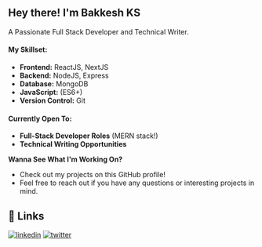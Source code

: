 ## Hey there! I'm Bakkesh KS
A Passionate Full Stack Developer and Technical Writer.


#### My Skillset:

* **Frontend:** ReactJS, NextJS
* **Backend:** NodeJS, Express
* **Database:** MongoDB
* **JavaScript:** (ES6+)
* **Version Control:** Git

 #### Currently Open To:

* **Full-Stack Developer Roles** (MERN stack!)
* **Technical Writing Opportunities**

**Wanna See What I'm Working On?**

* Check out my projects on this GitHub profile!
* Feel free to reach out if you have any questions or interesting projects in mind.



## 🔗 Links

[![linkedin](https://img.shields.io/badge/linkedin-0A66C2?style=for-the-badge&logo=linkedin&logoColor=white)](https://www.linkedin.com/in/bakkeshks/) 
[![twitter](https://img.shields.io/badge/twitter-1DA1F2?style=for-the-badge&logo=twitter&logoColor=white)](https://twitter.com/bakkesh_ks/)

